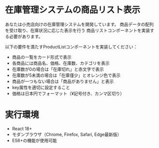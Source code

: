 # 在庫管理システムの商品リスト表示

あなたは小売店向けの在庫管理システムを開発しています。
商品データの配列を受け取り、在庫状況に応じた表示を行う
商品リストコンポーネントを実装する必要があります。

以下の要件を満たすProductListコンポーネントを実装してください：

- 商品の一覧をカード形式で表示
- 各商品には商品名、価格、在庫数、カテゴリを表示
- 在庫数が0の場合は「在庫切れ」と赤文字で表示
- 在庫数が5未満の場合は「在庫僅少」とオレンジ色で表示
- 商品が一つもない場合は「商品がありません」と表示
- key属性を適切に設定すること
- 価格は日本円でフォーマット（¥記号付き、カンマ区切り）

# 実行環境

- React 18+
- モダンブラウザ（Chrome, Firefox, Safari, Edge最新版）
- ES6+の機能が使用可能